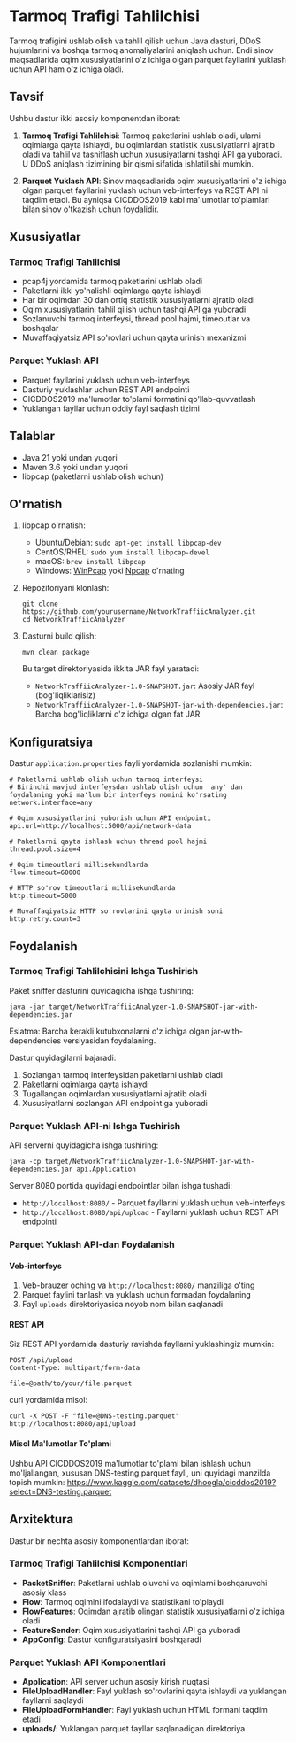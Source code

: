 # Tarmoq Trafigi Tahlilchisi

Tarmoq trafigini ushlab olish va tahlil qilish uchun Java dasturi, DDoS hujumlarini va boshqa tarmoq anomaliyalarini aniqlash uchun. Endi sinov maqsadlarida oqim xususiyatlarini o'z ichiga olgan parquet fayllarini yuklash uchun API ham o'z ichiga oladi.

## Tavsif

Ushbu dastur ikki asosiy komponentdan iborat:

1. **Tarmoq Trafigi Tahlilchisi**: Tarmoq paketlarini ushlab oladi, ularni oqimlarga qayta ishlaydi, bu oqimlardan statistik xususiyatlarni ajratib oladi va tahlil va tasniflash uchun xususiyatlarni tashqi API ga yuboradi. U DDoS aniqlash tizimining bir qismi sifatida ishlatilishi mumkin.

2. **Parquet Yuklash API**: Sinov maqsadlarida oqim xususiyatlarini o'z ichiga olgan parquet fayllarini yuklash uchun veb-interfeys va REST API ni taqdim etadi. Bu ayniqsa CICDDOS2019 kabi ma'lumotlar to'plamlari bilan sinov o'tkazish uchun foydalidir.

## Xususiyatlar

### Tarmoq Trafigi Tahlilchisi
- pcap4j yordamida tarmoq paketlarini ushlab oladi
- Paketlarni ikki yo'nalishli oqimlarga qayta ishlaydi
- Har bir oqimdan 30 dan ortiq statistik xususiyatlarni ajratib oladi
- Oqim xususiyatlarini tahlil qilish uchun tashqi API ga yuboradi
- Sozlanuvchi tarmoq interfeysi, thread pool hajmi, timeoutlar va boshqalar
- Muvaffaqiyatsiz API so'rovlari uchun qayta urinish mexanizmi

### Parquet Yuklash API
- Parquet fayllarini yuklash uchun veb-interfeys
- Dasturiy yuklashlar uchun REST API endpointi
- CICDDOS2019 ma'lumotlar to'plami formatini qo'llab-quvvatlash
- Yuklangan fayllar uchun oddiy fayl saqlash tizimi

## Talablar

- Java 21 yoki undan yuqori
- Maven 3.6 yoki undan yuqori
- libpcap (paketlarni ushlab olish uchun)

## O'rnatish

1. libpcap o'rnatish:
   - Ubuntu/Debian: `sudo apt-get install libpcap-dev`
   - CentOS/RHEL: `sudo yum install libpcap-devel`
   - macOS: `brew install libpcap`
   - Windows: [WinPcap](https://www.winpcap.org/) yoki [Npcap](https://nmap.org/npcap/) o'rnating

2. Repozitoriyani klonlash:
   ```
   git clone https://github.com/yourusername/NetworkTraffiicAnalyzer.git
   cd NetworkTraffiicAnalyzer
   ```

3. Dasturni build qilish:
   ```
   mvn clean package
   ```

   Bu target direktoriyasida ikkita JAR fayl yaratadi:
   - `NetworkTraffiicAnalyzer-1.0-SNAPSHOT.jar`: Asosiy JAR fayl (bog'liqliklarisiz)
   - `NetworkTraffiicAnalyzer-1.0-SNAPSHOT-jar-with-dependencies.jar`: Barcha bog'liqliklarni o'z ichiga olgan fat JAR

## Konfiguratsiya

Dastur `application.properties` fayli yordamida sozlanishi mumkin:

```properties
# Paketlarni ushlab olish uchun tarmoq interfeysi
# Birinchi mavjud interfeysdan ushlab olish uchun 'any' dan foydalaning yoki ma'lum bir interfeys nomini ko'rsating
network.interface=any

# Oqim xususiyatlarini yuborish uchun API endpointi
api.url=http://localhost:5000/api/network-data

# Paketlarni qayta ishlash uchun thread pool hajmi
thread.pool.size=4

# Oqim timeoutlari millisekundlarda
flow.timeout=60000

# HTTP so'rov timeoutlari millisekundlarda
http.timeout=5000

# Muvaffaqiyatsiz HTTP so'rovlarini qayta urinish soni
http.retry.count=3
```

## Foydalanish

### Tarmoq Trafigi Tahlilchisini Ishga Tushirish

Paket sniffer dasturini quyidagicha ishga tushiring:

```
java -jar target/NetworkTraffiicAnalyzer-1.0-SNAPSHOT-jar-with-dependencies.jar
```

Eslatma: Barcha kerakli kutubxonalarni o'z ichiga olgan jar-with-dependencies versiyasidan foydalaning.

Dastur quyidagilarni bajaradi:
1. Sozlangan tarmoq interfeysidan paketlarni ushlab oladi
2. Paketlarni oqimlarga qayta ishlaydi
3. Tugallangan oqimlardan xususiyatlarni ajratib oladi
4. Xususiyatlarni sozlangan API endpointiga yuboradi

### Parquet Yuklash API-ni Ishga Tushirish

API serverni quyidagicha ishga tushiring:

```
java -cp target/NetworkTraffiicAnalyzer-1.0-SNAPSHOT-jar-with-dependencies.jar api.Application
```

Server 8080 portida quyidagi endpointlar bilan ishga tushadi:
- `http://localhost:8080/` - Parquet fayllarini yuklash uchun veb-interfeys
- `http://localhost:8080/api/upload` - Fayllarni yuklash uchun REST API endpointi

### Parquet Yuklash API-dan Foydalanish

#### Veb-interfeys
1. Veb-brauzer oching va `http://localhost:8080/` manziliga o'ting
2. Parquet faylini tanlash va yuklash uchun formadan foydalaning
3. Fayl `uploads` direktoriyasida noyob nom bilan saqlanadi

#### REST API
Siz REST API yordamida dasturiy ravishda fayllarni yuklashingiz mumkin:

```
POST /api/upload
Content-Type: multipart/form-data

file=@path/to/your/file.parquet
```

curl yordamida misol:
```
curl -X POST -F "file=@DNS-testing.parquet" http://localhost:8080/api/upload
```

#### Misol Ma'lumotlar To'plami
Ushbu API CICDDOS2019 ma'lumotlar to'plami bilan ishlash uchun mo'ljallangan, xususan DNS-testing.parquet fayli, uni quyidagi manzilda topish mumkin:
https://www.kaggle.com/datasets/dhoogla/cicddos2019?select=DNS-testing.parquet

## Arxitektura

Dastur bir nechta asosiy komponentlardan iborat:

### Tarmoq Trafigi Tahlilchisi Komponentlari
- **PacketSniffer**: Paketlarni ushlab oluvchi va oqimlarni boshqaruvchi asosiy klass
- **Flow**: Tarmoq oqimini ifodalaydi va statistikani to'playdi
- **FlowFeatures**: Oqimdan ajratib olingan statistik xususiyatlarni o'z ichiga oladi
- **FeatureSender**: Oqim xususiyatlarini tashqi API ga yuboradi
- **AppConfig**: Dastur konfiguratsiyasini boshqaradi

### Parquet Yuklash API Komponentlari
- **Application**: API server uchun asosiy kirish nuqtasi
- **FileUploadHandler**: Fayl yuklash so'rovlarini qayta ishlaydi va yuklangan fayllarni saqlaydi
- **FileUploadFormHandler**: Fayl yuklash uchun HTML formani taqdim etadi
- **uploads/**: Yuklangan parquet fayllar saqlanadigan direktoriya
